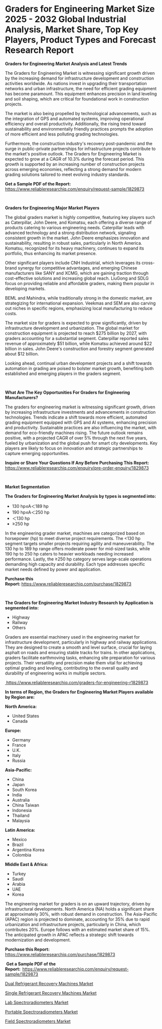 <p><h1>Graders for Engineering Market Size 2025 - 2032 Global Industrial Analysis, Market Share, Top Key Players, Product Types and Forecast Research Report</h1></p><p><strong>Graders for Engineering Market Analysis and Latest Trends</strong></p>
<p><p>The Graders for Engineering Market is witnessing significant growth driven by the increasing demand for infrastructure development and construction activities worldwide. As nations invest in upgrading their transportation networks and urban infrastructure, the need for efficient grading equipment has become paramount. This equipment enhances precision in land leveling and soil shaping, which are critical for foundational work in construction projects.</p><p>The market is also being propelled by technological advancements, such as the integration of GPS and automated systems, improving operational efficiency and overall productivity. Additionally, the rising trend toward sustainability and environmentally friendly practices prompts the adoption of more efficient and less polluting grading technologies.</p><p>Furthermore, the construction industry's recovery post-pandemic and the surge in public-private partnerships for infrastructure projects contribute to the market's positive outlook. The Graders for Engineering Market is expected to grow at a CAGR of 10.3% during the forecast period. This growth is supported by an increasing number of construction projects across emerging economies, reflecting a strong demand for modern grading solutions tailored to meet evolving industry standards.</p></p>
<p><strong>Get a Sample PDF of the Report:&nbsp;</strong> <a href="https://www.reliableresearchiq.com/enquiry/request-sample/1829873?utm_campaign=99&utm_medium=2&utm_source=Github&utm_content=ia&utm_term=12042025&utm_id=graders-for-engineering">https://www.reliableresearchiq.com/enquiry/request-sample/1829873</a></p>
<p>&nbsp;</p>
<p><strong>Graders for Engineering Major Market Players</strong></p>
<p><p>The global graders market is highly competitive, featuring key players such as Caterpillar, John Deere, and Komatsu, each offering a diverse range of products catering to various engineering needs. Caterpillar leads with advanced technology and a strong distribution network, signaling consistent growth in the market. John Deere emphasizes innovation and sustainability, resulting in robust sales, particularly in North America. Komatsu, recognized for its heavy machinery, continues to expand its portfolio, thus enhancing its market presence.</p><p>Other significant players include CNH Industrial, which leverages its cross-brand synergy for competitive advantages, and emerging Chinese manufacturers like SANY and XCMG, which are gaining traction through cost-effective solutions and increasing global reach. LiuGong and SDLG focus on providing reliable and affordable graders, making them popular in developing markets.</p><p>BEML and Mahindra, while traditionally strong in the domestic market, are strategizing for international expansion. Veekmas and SEM are also carving out niches in specific regions, emphasizing local manufacturing to reduce costs.</p><p>The market size for graders is expected to grow significantly, driven by infrastructure development and urbanization. The global market for construction equipment is projected to reach $275 billion by 2027, with graders accounting for a substantial segment. Caterpillar reported sales revenue of approximately $51 billion, while Komatsu achieved around $22 billion in sales. John Deere's construction and forestry segment generated about $12 billion.</p><p>Looking ahead, continual urban development projects and a shift towards automation in grading are poised to bolster market growth, benefiting both established and emerging players in the graders segment.</p></p>
<p>&nbsp;</p>
<p><strong>What Are The Key Opportunities For Graders for Engineering Manufacturers?</strong></p>
<p><p>The graders for engineering market is witnessing significant growth, driven by increasing infrastructure investments and advancements in construction technologies. Trends indicate a shift towards more efficient, automated grading equipment equipped with GPS and AI systems, enhancing precision and productivity. Sustainable practices are also influencing the market, with demand for eco-friendly machines rising. The future outlook remains positive, with a projected CAGR of over 5% through the next five years, fueled by urbanization and the global push for smart city developments. Key players are likely to focus on innovation and strategic partnerships to capture emerging opportunities.</p></p>
<p><strong>Inquire or Share Your Questions If Any Before Purchasing This Report:</strong> <a href="https://www.reliableresearchiq.com/enquiry/pre-order-enquiry/1829873?utm_campaign=99&utm_medium=2&utm_source=Github&utm_content=ia&utm_term=12042025&utm_id=graders-for-engineering">https://www.reliableresearchiq.com/enquiry/pre-order-enquiry/1829873</a></p>
<p>&nbsp;</p>
<p><strong>Market Segmentation</strong></p>
<p><strong>The Graders for Engineering Market Analysis by types is segmented into:</strong></p>
<p><ul><li>130 hp≤A＜189 hp</li><li>190 hp≤A＜250 hp</li><li>＜130 hp</li><li>≥250 hp</li></ul></p>
<p><p>In the engineering grader market, machines are categorized based on horsepower (hp) to meet diverse project requirements. The <130 hp segment targets smaller projects requiring agility and maneuverability. The 130 hp to 189 hp range offers moderate power for mid-sized tasks, while 190 hp to 250 hp caters to heavier workloads needing increased performance. Lastly, the ≥250 hp category serves large-scale operations demanding high capacity and durability. Each type addresses specific market needs defined by power and application.</p></p>
<p><strong>Purchase this Report:&nbsp;</strong><a href="https://www.reliableresearchiq.com/purchase/1829873?utm_campaign=99&utm_medium=2&utm_source=Github&utm_content=ia&utm_term=12042025&utm_id=graders-for-engineering">https://www.reliableresearchiq.com/purchase/1829873</a></p>
<p>&nbsp;</p>
<p><strong>The Graders for Engineering Market Industry Research by Application is segmented into:</strong></p>
<p><ul><li>Highway</li><li>Railway</li><li>Others</li></ul></p>
<p><p>Graders are essential machinery used in the engineering market for infrastructure development, particularly in highway and railway applications. They are designed to create a smooth and level surface, crucial for laying asphalt on roads and ensuring stable tracks for trains. In other applications, graders facilitate earthmoving tasks, enhancing site preparation for various projects. Their versatility and precision make them vital for achieving optimal grading and leveling, contributing to the overall quality and durability of engineering works in multiple sectors.</p></p>
<p><a href="https://www.reliableresearchiq.com/graders-for-engineering-r1829873?utm_campaign=99&utm_medium=2&utm_source=Github&utm_content=ia&utm_term=12042025&utm_id=graders-for-engineering">&nbsp;https://www.reliableresearchiq.com/graders-for-engineering-r1829873</a></p>
<p><strong>In terms of Region, the Graders for Engineering Market Players available by Region are:</strong></p>
<p>
    <p> <strong> North America: </strong>
        <ul>
            <li>United States</li>
            <li>Canada</li>
        </ul>
        </p> 
    <p> <strong> Europe: </strong>
        <ul>
            <li>Germany</li>
            <li>France</li>
            <li>U.K.</li>
            <li>Italy</li>
            <li>Russia</li>
        </ul>
        </p> 
    <p> <strong> Asia-Pacific: </strong>
        <ul>
            <li>China</li>
            <li>Japan</li>
            <li>South Korea</li>
            <li>India</li>
            <li>Australia</li>
            <li>China Taiwan</li>
            <li>Indonesia</li>
            <li>Thailand</li>
            <li>Malaysia</li>
        </ul>
        </p> 
    <p> <strong> Latin America: </strong>
        <ul>
            <li>Mexico</li>
            <li>Brazil</li>
            <li>Argentina Korea</li>
            <li>Colombia</li>
        </ul>
        </p> 
    <p> <strong> Middle East & Africa: </strong>
        <ul>
            <li>Turkey</li>
            <li>Saudi</li>
            <li>Arabia</li>
            <li>UAE</li>
            <li>Korea</li>
        </ul>
    </p>
    </p>
<p><p>The engineering market for graders is on an upward trajectory, driven by infrastructural developments. North America (NA) holds a significant share at approximately 30%, with robust demand in construction. The Asia-Pacific (APAC) region is projected to dominate, accounting for 35% due to rapid urbanization and infrastructure projects, particularly in China, which contributes 20%. Europe follows with an estimated market share of 15%. The anticipated growth in APAC reflects a strategic shift towards modernization and development.</p></p>
<p><strong>Purchase this Report: </strong><a href="https://www.reliableresearchiq.com/purchase/1829873?utm_campaign=99&utm_medium=2&utm_source=Github&utm_content=ia&utm_term=12042025&utm_id=graders-for-engineering">https://www.reliableresearchiq.com/purchase/1829873</a></p>
<p>&nbsp;<strong>Get a Sample PDF of the Report:&nbsp;&nbsp;</strong><a href="https://www.reliableresearchiq.com/enquiry/request-sample/1829873?utm_campaign=99&utm_medium=2&utm_source=Github&utm_content=ia&utm_term=12042025&utm_id=graders-for-engineering">https://www.reliableresearchiq.com/enquiry/request-sample/1829873</a></p>
<p><strong></strong></p>
<p><p><a href="https://github.com/petbigbeepjn/Market-Research-Report-List-2/blob/main/dual-refrigerant-recovery-machines-market.md?utm_campaign=99&utm_medium=2&utm_source=Github&utm_content=ia&utm_term=12042025&utm_id=graders-for-engineering">Dual Refrigerant Recovery Machines Market</a></p><p><a href="https://github.com/dmitriyvo6rog/Market-Research-Report-List-1/blob/main/single-refrigerant-recovery-machines-market.md?utm_campaign=99&utm_medium=2&utm_source=Github&utm_content=ia&utm_term=12042025&utm_id=graders-for-engineering">Single Refrigerant Recovery Machines Market</a></p><p><a href="https://github.com/vimar16th/Market-Research-Report-List-7/blob/main/lab-spectroradiometers-market.md?utm_campaign=99&utm_medium=2&utm_source=Github&utm_content=ia&utm_term=12042025&utm_id=graders-for-engineering">Lab Spectroradiometers Market</a></p><p><a href="https://github.com/luckyshygirl/Market-Research-Report-List-7/blob/main/portable-spectroradiometers-market.md?utm_campaign=99&utm_medium=2&utm_source=Github&utm_content=ia&utm_term=12042025&utm_id=graders-for-engineering">Portable Spectroradiometers Market</a></p><p><a href="https://github.com/maikefelanc3/Market-Research-Report-List-1/blob/main/field-spectroradiometers-market.md?utm_campaign=99&utm_medium=2&utm_source=Github&utm_content=ia&utm_term=12042025&utm_id=graders-for-engineering">Field Spectroradiometers Market</a></p></p>